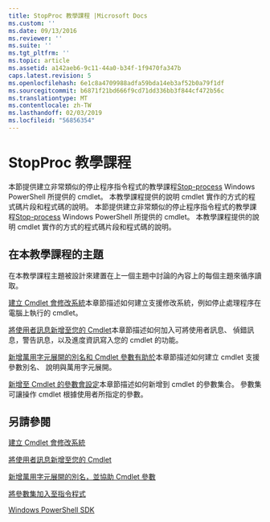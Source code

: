 ```yaml
---
title: StopProc 教學課程 |Microsoft Docs
ms.custom: ''
ms.date: 09/13/2016
ms.reviewer: ''
ms.suite: ''
ms.tgt_pltfrm: ''
ms.topic: article
ms.assetid: a142aeb6-9c11-44a0-b34f-1f9470fa347b
caps.latest.revision: 5
ms.openlocfilehash: 6e1c8a4709988adfa59bda14eb3af52b0a79f1df
ms.sourcegitcommit: b6871f21bd666f9cd71dd336bb3f844cf472b56c
ms.translationtype: MT
ms.contentlocale: zh-TW
ms.lasthandoff: 02/03/2019
ms.locfileid: "56856354"
---
```

# <a name="stopproc-tutorial"></a>StopProc 教學課程

本節提供建立非常類似的停止程序指令程式的教學課程[Stop-process](/powershell/module/Microsoft.PowerShell.Management/Stop-Process) Windows PowerShell 所提供的 cmdlet。 本教學課程提供的說明 cmdlet 實作的方式的程式碼片段和程式碼的說明。
本節提供建立非常類似的停止程序指令程式的教學課程[Stop-process](/powershell/module/Microsoft.PowerShell.Management/Stop-Process) Windows PowerShell 所提供的 cmdlet。 本教學課程提供的說明 cmdlet 實作的方式的程式碼片段和程式碼的說明。

## <a name="topics-in-this-tutorial"></a>在本教學課程的主題

在本教學課程主題被設計來建置在上一個主題中討論的內容上的每個主題來循序讀取。

[建立 Cmdlet 會修改系統](./creating-a-cmdlet-that-modifies-the-system.md)本章節描述如何建立支援修改系統，例如停止處理程序在電腦上執行的 cmdlet。

[將使用者訊息新增至您的 Cmdlet](./adding-user-messages-to-your-cmdlet.md)本章節描述如何加入可將使用者訊息、 偵錯訊息，警告訊息，以及進度資訊寫入您的 cmdlet 的功能。

[新增萬用字元展開的別名和 Cmdlet 參數有助於](./adding-aliases-wildcard-expansion-and-help-to-cmdlet-parameters.md)本章節描述如何建立 cmdlet 支援參數別名、 說明與萬用字元展開。

[新增至 Cmdlet 的參數會設定](./adding-parameter-sets-to-a-cmdlet.md)本章節描述如何新增到 cmdlet 的參數集合。 參數集可讓操作 cmdlet 根據使用者所指定的參數。

## <a name="see-also"></a>另請參閱

[建立 Cmdlet 會修改系統](./creating-a-cmdlet-that-modifies-the-system.md)

[將使用者訊息新增至您的 Cmdlet](./adding-user-messages-to-your-cmdlet.md)

[新增萬用字元展開的別名，並協助 Cmdlet 參數](./adding-aliases-wildcard-expansion-and-help-to-cmdlet-parameters.md)

[將參數集加入至指令程式](./adding-parameter-sets-to-a-cmdlet.md)

[Windows PowerShell SDK](../windows-powershell-reference.md)
